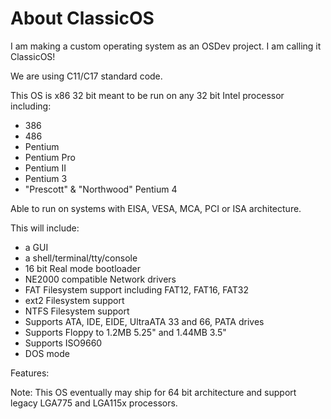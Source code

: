 # About ClassicOS

I am making a custom operating system as an OSDev project. I am calling it ClassicOS!

We are using C11/C17 standard code.

This OS is x86 32 bit meant to be run on any 32 bit Intel processor including:

- 386
- 486
- Pentium
- Pentium Pro
- Pentium II
- Pentium 3
- "Prescott" & "Northwood" Pentium 4

Able to run on systems with EISA, VESA, MCA, PCI or ISA architecture.

This will include:

- a GUI
- a shell/terminal/tty/console
- 16 bit Real mode bootloader
- NE2000 compatible Network drivers
- FAT Filesystem support including FAT12, FAT16, FAT32
- ext2 Filesystem support
- NTFS Filesystem support
- Supports ATA, IDE, EIDE, UltraATA 33 and 66, PATA drives
- Supports Floppy to 1.2MB 5.25" and 1.44MB 3.5"
- Supports ISO9660
- DOS mode

Features:

Note: This OS eventually may ship for 64 bit architecture and support legacy LGA775 and LGA115x processors.